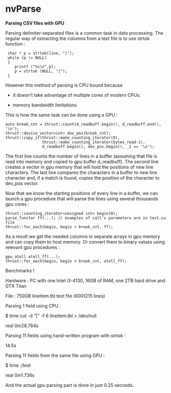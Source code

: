 # nvParse
**Parsing CSV files with GPU**

Parsing delimiter-separated files is a common task in data processing. The regular way of extracting the columns from a text file is to use strtok function :

     char * p = strtok(line, "|");
	 while (p != NULL)
     {
    	printf ("%s\n",p);
    	p = strtok (NULL, "|");
  	 }

  
However this method of parsing is CPU bound because 
 
- it doesn't take advantage of multiple cores of modern CPUs.

-  memory bandwidth limitations

This is how the same task can be done using a GPU :
 
    auto break_cnt = thrust::count(d_readbuff.begin(), d_readbuff.end(), '\n');
    thrust::device_vector<int> dev_pos(break_cnt);
    thrust::copy_if(thrust::make_counting_iterator(0),
					thrust::make_counting_iterator(bytes_read-1),
    				d_readbuff.begin(), dev_pos.begin(), _1 == '\n');	

The first line counts the number of lines in a buffer (assuming that file is read into memory and copied to gpu buffer d\_readbuff).
The second line creates a vector in gpu memory that will hold the positions of new line characters.
The last line compares the characters in a buffer to new line character and, if a match is found, copies the position of the character to dev_pos vector. 

Now that we know the starting positions of every line in a buffer, we can launch a gpu procedure that will parse the lines using several thousands gpu cores :

    thrust::counting_iterator<unsigned int> begin(0);
    parse_functor ff(...); // examples of call's parameters are in test.cu file 
    thrust::for_each(begin, begin + break_cnt, ff);

As a result we get the needed columns in separate arrays in gpu memory and can copy them to host memory. Or convert them to binary values using relevant gpu procedures :

    gpu_atoll atoll_ff(...); 
    thrust::for_each(begin, begin + break_cnt, atoll_ff); 
    

Benchmarks !

Hardware : PC with one Intel i3-4130, 16GB of RAM, one 2TB hard drive and GTX Titan

File : 750GB lineitem.tbl text file (6001215 lines)

Parsing 1 field using CPU :

$ time cut -d "|" -f 6 lineitem.tbl > /dev/null

real    0m28.764s

Parsing 11 fields using hand-written program with strtok :

14.5s 

Parsing 11 fields from the same file using GPU :

$ time ./test

real    0m1.736s

And the actual gpu parsing part is done in just 0.25 seconds.  


 
